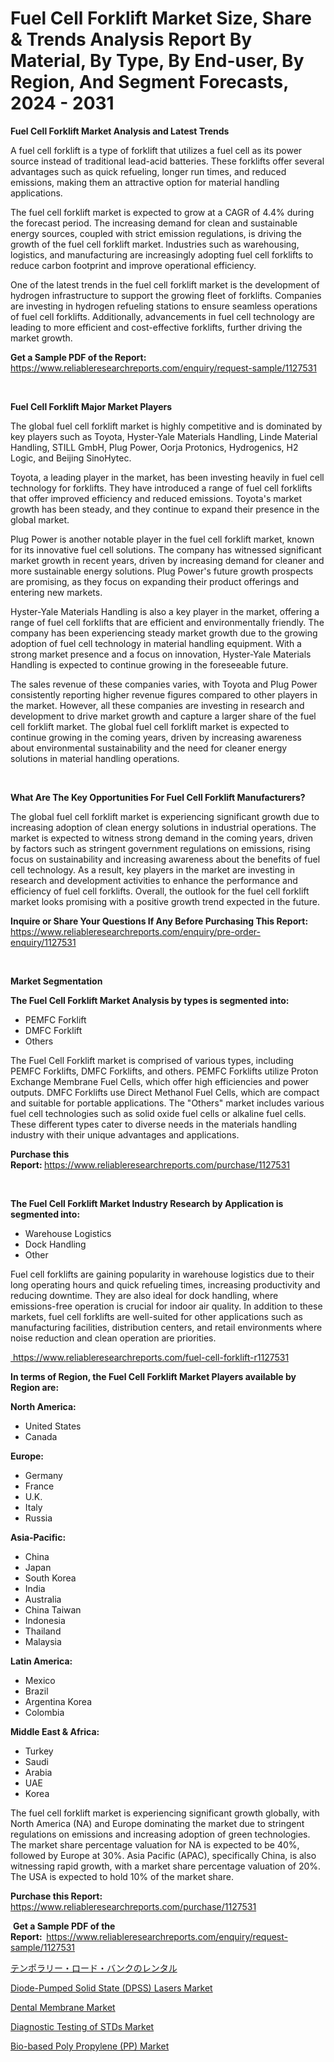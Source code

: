 <p><h1>Fuel Cell Forklift Market Size, Share & Trends Analysis Report By Material, By Type, By End-user, By Region, And Segment Forecasts, 2024 - 2031</h1></p><p><strong>Fuel Cell Forklift Market Analysis and Latest Trends</strong></p>
<p><p>A fuel cell forklift is a type of forklift that utilizes a fuel cell as its power source instead of traditional lead-acid batteries. These forklifts offer several advantages such as quick refueling, longer run times, and reduced emissions, making them an attractive option for material handling applications.</p><p>The fuel cell forklift market is expected to grow at a CAGR of 4.4% during the forecast period. The increasing demand for clean and sustainable energy sources, coupled with strict emission regulations, is driving the growth of the fuel cell forklift market. Industries such as warehousing, logistics, and manufacturing are increasingly adopting fuel cell forklifts to reduce carbon footprint and improve operational efficiency.</p><p>One of the latest trends in the fuel cell forklift market is the development of hydrogen infrastructure to support the growing fleet of forklifts. Companies are investing in hydrogen refueling stations to ensure seamless operations of fuel cell forklifts. Additionally, advancements in fuel cell technology are leading to more efficient and cost-effective forklifts, further driving the market growth.</p></p>
<p><strong>Get a Sample PDF of the Report:&nbsp;</strong> <a href="https://www.reliableresearchreports.com/enquiry/request-sample/1127531">https://www.reliableresearchreports.com/enquiry/request-sample/1127531</a></p>
<p>&nbsp;</p>
<p><strong>Fuel Cell Forklift Major Market Players</strong></p>
<p><p>The global fuel cell forklift market is highly competitive and is dominated by key players such as Toyota, Hyster-Yale Materials Handling, Linde Material Handling, STILL GmbH, Plug Power, Oorja Protonics, Hydrogenics, H2 Logic, and Beijing SinoHytec.</p><p>Toyota, a leading player in the market, has been investing heavily in fuel cell technology for forklifts. They have introduced a range of fuel cell forklifts that offer improved efficiency and reduced emissions. Toyota's market growth has been steady, and they continue to expand their presence in the global market.</p><p>Plug Power is another notable player in the fuel cell forklift market, known for its innovative fuel cell solutions. The company has witnessed significant market growth in recent years, driven by increasing demand for cleaner and more sustainable energy solutions. Plug Power's future growth prospects are promising, as they focus on expanding their product offerings and entering new markets.</p><p>Hyster-Yale Materials Handling is also a key player in the market, offering a range of fuel cell forklifts that are efficient and environmentally friendly. The company has been experiencing steady market growth due to the growing adoption of fuel cell technology in material handling equipment. With a strong market presence and a focus on innovation, Hyster-Yale Materials Handling is expected to continue growing in the foreseeable future.</p><p>The sales revenue of these companies varies, with Toyota and Plug Power consistently reporting higher revenue figures compared to other players in the market. However, all these companies are investing in research and development to drive market growth and capture a larger share of the fuel cell forklift market. The global fuel cell forklift market is expected to continue growing in the coming years, driven by increasing awareness about environmental sustainability and the need for cleaner energy solutions in material handling operations.</p></p>
<p>&nbsp;</p>
<p><strong>What Are The Key Opportunities For Fuel Cell Forklift Manufacturers?</strong></p>
<p><p>The global fuel cell forklift market is experiencing significant growth due to increasing adoption of clean energy solutions in industrial operations. The market is expected to witness strong demand in the coming years, driven by factors such as stringent government regulations on emissions, rising focus on sustainability and increasing awareness about the benefits of fuel cell technology. As a result, key players in the market are investing in research and development activities to enhance the performance and efficiency of fuel cell forklifts. Overall, the outlook for the fuel cell forklift market looks promising with a positive growth trend expected in the future.</p></p>
<p><strong>Inquire or Share Your Questions If Any Before Purchasing This Report:</strong> <a href="https://www.reliableresearchreports.com/enquiry/pre-order-enquiry/1127531">https://www.reliableresearchreports.com/enquiry/pre-order-enquiry/1127531</a></p>
<p>&nbsp;</p>
<p><strong>Market Segmentation</strong></p>
<p><strong>The Fuel Cell Forklift Market Analysis by types is segmented into:</strong></p>
<p><ul><li>PEMFC Forklift</li><li>DMFC Forklift</li><li>Others</li></ul></p>
<p><p>The Fuel Cell Forklift market is comprised of various types, including PEMFC Forklifts, DMFC Forklifts, and others. PEMFC Forklifts utilize Proton Exchange Membrane Fuel Cells, which offer high efficiencies and power outputs. DMFC Forklifts use Direct Methanol Fuel Cells, which are compact and suitable for portable applications. The "Others" market includes various fuel cell technologies such as solid oxide fuel cells or alkaline fuel cells. These different types cater to diverse needs in the materials handling industry with their unique advantages and applications.</p></p>
<p><strong>Purchase this Report:&nbsp;</strong><a href="https://www.reliableresearchreports.com/purchase/1127531">https://www.reliableresearchreports.com/purchase/1127531</a></p>
<p>&nbsp;</p>
<p><strong>The Fuel Cell Forklift Market Industry Research by Application is segmented into:</strong></p>
<p><ul><li>Warehouse Logistics</li><li>Dock Handling</li><li>Other</li></ul></p>
<p><p>Fuel cell forklifts are gaining popularity in warehouse logistics due to their long operating hours and quick refueling times, increasing productivity and reducing downtime. They are also ideal for dock handling, where emissions-free operation is crucial for indoor air quality. In addition to these markets, fuel cell forklifts are well-suited for other applications such as manufacturing facilities, distribution centers, and retail environments where noise reduction and clean operation are priorities.</p></p>
<p><a href="https://www.reliableresearchreports.com/fuel-cell-forklift-r1127531">&nbsp;https://www.reliableresearchreports.com/fuel-cell-forklift-r1127531</a></p>
<p><strong>In terms of Region, the Fuel Cell Forklift Market Players available by Region are:</strong></p>
<p>
    <p> <strong> North America: </strong>
        <ul>
            <li>United States</li>
            <li>Canada</li>
        </ul>
        </p> 
    <p> <strong> Europe: </strong>
        <ul>
            <li>Germany</li>
            <li>France</li>
            <li>U.K.</li>
            <li>Italy</li>
            <li>Russia</li>
        </ul>
        </p> 
    <p> <strong> Asia-Pacific: </strong>
        <ul>
            <li>China</li>
            <li>Japan</li>
            <li>South Korea</li>
            <li>India</li>
            <li>Australia</li>
            <li>China Taiwan</li>
            <li>Indonesia</li>
            <li>Thailand</li>
            <li>Malaysia</li>
        </ul>
        </p> 
    <p> <strong> Latin America: </strong>
        <ul>
            <li>Mexico</li>
            <li>Brazil</li>
            <li>Argentina Korea</li>
            <li>Colombia</li>
        </ul>
        </p> 
    <p> <strong> Middle East & Africa: </strong>
        <ul>
            <li>Turkey</li>
            <li>Saudi</li>
            <li>Arabia</li>
            <li>UAE</li>
            <li>Korea</li>
        </ul>
    </p>
    </p>
<p><p>The fuel cell forklift market is experiencing significant growth globally, with North America (NA) and Europe dominating the market due to stringent regulations on emissions and increasing adoption of green technologies. The market share percentage valuation for NA is expected to be 40%, followed by Europe at 30%. Asia Pacific (APAC), specifically China, is also witnessing rapid growth, with a market share percentage valuation of 20%. The USA is expected to hold 10% of the market share.</p></p>
<p><strong>Purchase this Report: </strong><a href="https://www.reliableresearchreports.com/purchase/1127531">https://www.reliableresearchreports.com/purchase/1127531</a></p>
<p>&nbsp;<strong>Get a Sample PDF of the Report:&nbsp;&nbsp;</strong><a href="https://www.reliableresearchreports.com/enquiry/request-sample/1127531">https://www.reliableresearchreports.com/enquiry/request-sample/1127531</a></p>
<p><strong></strong></p>
<p><p><a href="https://github.com/TysonKub/Market-Research-Report-List-1/blob/main/1944433172637.md">テンポラリー・ロード・バンクのレンタル</a></p><p><a href="https://www.linkedin.com/pulse/diode-pumped-solid-state-dpss-lasers-market-forecast-global-c6pfe">Diode-Pumped Solid State (DPSS) Lasers Market</a></p><p><a href="https://github.com/jerrycopelandthomaswsqd8q/Market-Research-Report-List-3/blob/main/dental-membrane-market.md">Dental Membrane Market</a></p><p><a href="https://github.com/brenzgnarento/Market-Research-Report-List-3/blob/main/diagnostic-testing-of-stds-market.md">Diagnostic Testing of STDs Market</a></p><p><a href="https://www.linkedin.com/pulse/global-bio-based-poly-propylene-pp-market-projected-grow-tyo2e">Bio-based Poly Propylene (PP) Market</a></p></p>
